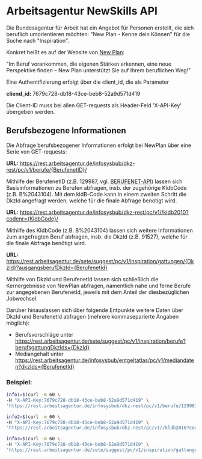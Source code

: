 # Arbeitsagentur NewSkills API 
Die Bundesagentur für Arbeit hat ein Angebot für Personen erstellt, die sich beruflich umorientieren möchten: "New Plan - Kenne dein Können" für die Suche nach "Inspiration".

Konkret heißt es auf der Website von [New Plan](https://www.arbeitsagentur.de/k/newplan): 

"Im Beruf vorankommen, die eigenen Stärken erkennen, eine neue Perspektive finden – New Plan unterstützt Sie auf Ihrem beruflichen Weg!"


Eine Authentifizierung erfolgt über die client_id, die als Parameter

**cliend_id:** 7679c728-db18-43ce-beb8-52a9d571d419

Die Client-ID muss bei allen GET-requests als Header-Feld 'X-API-Key' übergeben werden.

## Berufsbezogene Informationen

Die Abfrage berufsbezogener Informationen erfolgt bei NewPlan über eine Serie von GET-requests:

**URL:** https://rest.arbeitsagentur.de/infosysbub/dkz-rest/pc/v1/berufe/{BerufenetID}/

Mithilfe der BerufenetID (z.B. 129987, vgl. [BERUFENET-API](https://github.com/AndreasFischer1985/berufenet-api)) lassen sich Basisinformationen zu Berufen abfragen, insb. der zugehörige KldbCode (z.B. B%2043104). Mit dem kldB-Code kann in einem zweiten Schritt die DkzId angefragt werden, welche für die finale Abfrage benötigt wird.

**URL:** https://rest.arbeitsagentur.de/infosysbub/dkz-rest/pc/v1//kldb2010?codenr={KldbCode}/

Mithilfe des KldbCode (z.B. B%2043104) lassen sich weitere Informationen zum angefragten Beruf abfragen, insb. die DkzId (z.B. 91527), welche für die finale Abfrage benötigt wird.

**URL:** https://rest.arbeitsagentur.de/sete/suggest/pc/v1/inspiration/gattungen/{DkzId}?ausgangsberufDkzId={BerufenetId}

Mithilfe von DkzId und BerufenetId lassen sich schließlich die Kernergebnisse von NewPlan abfragen, namentlich nahe und ferne Berufe zur angegebenen BerufenetId, jeweils mit dem Anteil der diesbezüglichen Jobwechsel.

Darüber hinauslassen sich über folgende Entpunkte weitere Daten über DkzId und BerufenetId abfragen (mehrere kommaseparierte Angaben möglich):
* Berufsvorschläge unter https://rest.arbeitsagentur.de/sete/suggest/pc/v1/inspiration/berufe?berufsgattungDkzIds={DkzId}
* Mediangehalt unter https://rest.arbeitsagentur.de/infosysbub/entgeltatlas/pc/v1/mediandaten?dkzIds={BerufenetId}


### Beispiel:

```bash
info1=$(curl -m 60 \
-H "X-API-Key:7679c728-db18-43ce-beb8-52a9d571d419" \
'https://rest.arbeitsagentur.de/infosysbub/dkz-rest/pc/v1/berufe/129987/')

info2=$(curl -m 60 \
-H "X-API-Key:7679c728-db18-43ce-beb8-52a9d571d419" \
'https://rest.arbeitsagentur.de/infosysbub/dkz-rest/pc/v1//kldb2010?codenr=B%2043104')

info3=$(curl -m 60 \
-H "X-API-Key:7679c728-db18-43ce-beb8-52a9d571d419" \
'https://rest.arbeitsagentur.de/sete/suggest/pc/v1/inspiration/gattungen/91527?ausgangsberufDkzId=129987')
```

